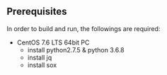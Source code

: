 ## Prerequisites
In order to build and run, the followings are required:

+ CentOS 7.6 LTS 64bit PC
  + install python2.7.5 & python 3.6.8
  + install jq 
  + install sox


